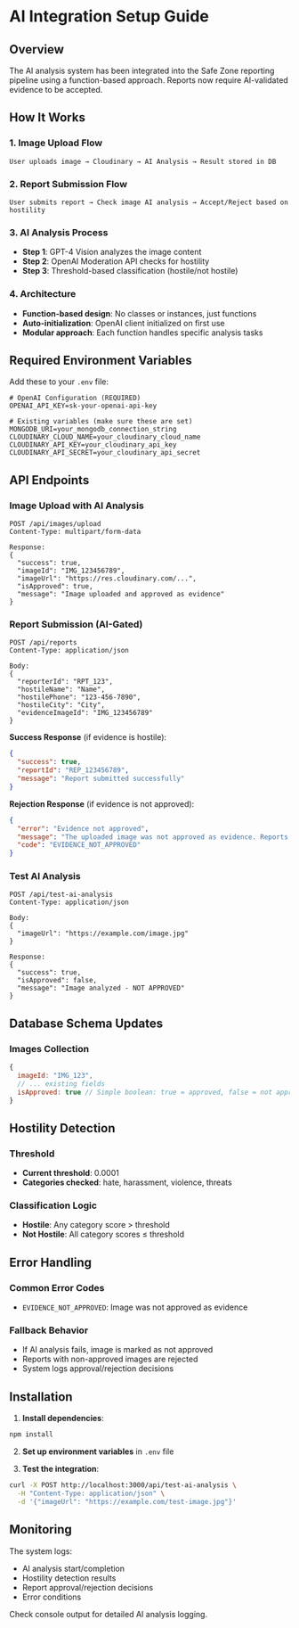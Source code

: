 # AI Integration Setup Guide

## Overview
The AI analysis system has been integrated into the Safe Zone reporting pipeline using a function-based approach. Reports now require AI-validated evidence to be accepted.

## How It Works

### 1. Image Upload Flow
```
User uploads image → Cloudinary → AI Analysis → Result stored in DB
```

### 2. Report Submission Flow
```
User submits report → Check image AI analysis → Accept/Reject based on hostility
```

### 3. AI Analysis Process
- **Step 1**: GPT-4 Vision analyzes the image content
- **Step 2**: OpenAI Moderation API checks for hostility
- **Step 3**: Threshold-based classification (hostile/not hostile)

### 4. Architecture
- **Function-based design**: No classes or instances, just functions
- **Auto-initialization**: OpenAI client initialized on first use
- **Modular approach**: Each function handles specific analysis tasks

## Required Environment Variables

Add these to your `.env` file:

```env
# OpenAI Configuration (REQUIRED)
OPENAI_API_KEY=sk-your-openai-api-key

# Existing variables (make sure these are set)
MONGODB_URI=your_mongodb_connection_string
CLOUDINARY_CLOUD_NAME=your_cloudinary_cloud_name
CLOUDINARY_API_KEY=your_cloudinary_api_key
CLOUDINARY_API_SECRET=your_cloudinary_api_secret
```

## API Endpoints

### Image Upload with AI Analysis
```
POST /api/images/upload
Content-Type: multipart/form-data

Response:
{
  "success": true,
  "imageId": "IMG_123456789",
  "imageUrl": "https://res.cloudinary.com/...",
  "isApproved": true,
  "message": "Image uploaded and approved as evidence"
}
```

### Report Submission (AI-Gated)
```
POST /api/reports
Content-Type: application/json

Body:
{
  "reporterId": "RPT_123",
  "hostileName": "Name",
  "hostilePhone": "123-456-7890",
  "hostileCity": "City",
  "evidenceImageId": "IMG_123456789"
}
```

**Success Response** (if evidence is hostile):
```json
{
  "success": true,
  "reportId": "REP_123456789",
  "message": "Report submitted successfully"
}
```

**Rejection Response** (if evidence is not approved):
```json
{
  "error": "Evidence not approved",
  "message": "The uploaded image was not approved as evidence. Reports require approved evidence images.",
  "code": "EVIDENCE_NOT_APPROVED"
}
```

### Test AI Analysis
```
POST /api/test-ai-analysis
Content-Type: application/json

Body:
{
  "imageUrl": "https://example.com/image.jpg"
}

Response:
{
  "success": true,
  "isApproved": false,
  "message": "Image analyzed - NOT APPROVED"
}
```

## Database Schema Updates

### Images Collection
```javascript
{
  imageId: "IMG_123",
  // ... existing fields
  isApproved: true // Simple boolean: true = approved, false = not approved
}
```

## Hostility Detection

### Threshold
- **Current threshold**: 0.0001
- **Categories checked**: hate, harassment, violence, threats

### Classification Logic
- **Hostile**: Any category score > threshold
- **Not Hostile**: All category scores ≤ threshold

## Error Handling

### Common Error Codes
- `EVIDENCE_NOT_APPROVED`: Image was not approved as evidence

### Fallback Behavior
- If AI analysis fails, image is marked as not approved
- Reports with non-approved images are rejected
- System logs approval/rejection decisions

## Installation

1. **Install dependencies**:
```bash
npm install
```

2. **Set up environment variables** in `.env` file

3. **Test the integration**:
```bash
curl -X POST http://localhost:3000/api/test-ai-analysis \
  -H "Content-Type: application/json" \
  -d '{"imageUrl": "https://example.com/test-image.jpg"}'
```

## Monitoring

The system logs:
- AI analysis start/completion
- Hostility detection results
- Report approval/rejection decisions
- Error conditions

Check console output for detailed AI analysis logging. 